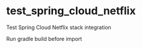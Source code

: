 # test_spring_cloud_netflix
Test Spring Cloud Netflix stack integration

Run gradle build before import